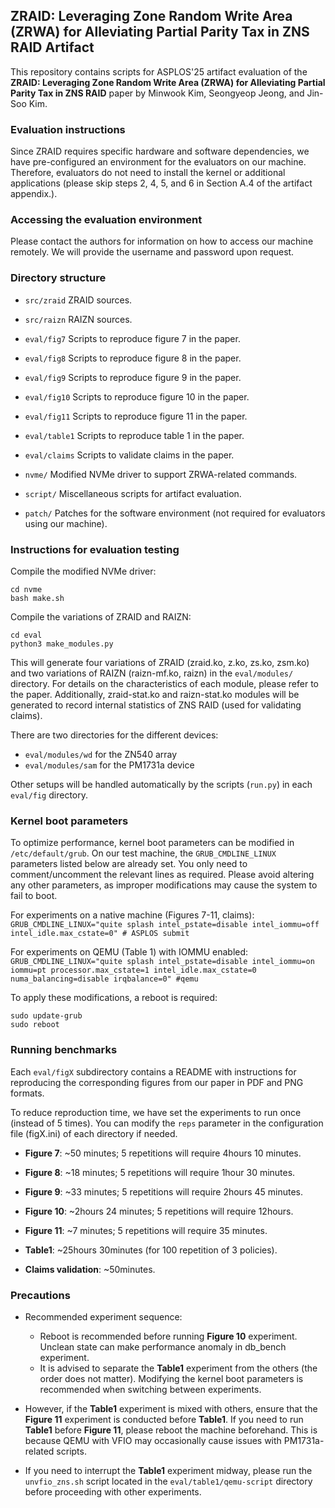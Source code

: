 ## ZRAID: Leveraging Zone Random Write Area (ZRWA) for Alleviating Partial Parity Tax in ZNS RAID Artifact 

This repository contains scripts for ASPLOS'25 artifact evaluation of the **ZRAID: Leveraging Zone Random Write Area (ZRWA) for Alleviating Partial Parity Tax in ZNS RAID** paper by Minwook Kim, Seongyeop Jeong, and Jin-Soo Kim.

### Evaluation instructions 

Since ZRAID requires specific hardware and software dependencies, we have pre-configured an environment for the evaluators on our machine. Therefore, evaluators do not need to install the kernel or additional applications (please skip steps 2, 4, 5, and 6 in Section A.4 of the artifact appendix.).

### Accessing the evaluation environment

Please contact the authors for information on how to access our machine remotely. We will provide the username and password upon request.

### Directory structure 

* `src/zraid` ZRAID sources.
* `src/raizn` RAIZN sources.

* `eval/fig7` Scripts to reproduce figure 7 in the paper.
* `eval/fig8` Scripts to reproduce figure 8 in the paper.
* `eval/fig9` Scripts to reproduce figure 9 in the paper.
* `eval/fig10` Scripts to reproduce figure 10 in the paper.
* `eval/fig11` Scripts to reproduce figure 11 in the paper.
* `eval/table1` Scripts to reproduce table 1 in the paper.
* `eval/claims` Scripts to validate claims in the paper.

* `nvme/` Modified NVMe driver to support ZRWA-related commands.
* `script/` Miscellaneous scripts for artifact evaluation.
* `patch/` Patches for the software environment (not required for evaluators using our machine).

### Instructions for evaluation testing 

Compile the modified NVMe driver:
```
cd nvme
bash make.sh
```

Compile the variations of ZRAID and RAIZN:
```
cd eval
python3 make_modules.py
```

This will generate four variations of ZRAID (zraid.ko, z.ko, zs.ko, zsm.ko) and two variations of RAIZN (raizn-mf.ko, raizn) in the `eval/modules/` directory. For details on the characteristics of each module, please refer to the paper. Additionally, zraid-stat.ko and raizn-stat.ko modules will be generated to record internal statistics of ZNS RAID (used for validating claims).

There are two directories for the different devices:
* `eval/modules/wd` for the ZN540 array
* `eval/modules/sam` for the PM1731a device

Other setups will be handled automatically by the scripts (`run.py`) in each `eval/fig` directory.

### Kernel boot parameters
To optimize performance, kernel boot parameters can be modified in `/etc/default/grub`. On our test machine, the `GRUB_CMDLINE_LINUX` parameters listed below are already set. You only need to comment/uncomment the relevant lines as required. Please avoid altering any other parameters, as improper modifications may cause the system to fail to boot.

For experiments on a native machine (Figures 7-11, claims):
`GRUB_CMDLINE_LINUX="quite splash intel_pstate=disable intel_iommu=off intel_idle.max_cstate=0" # ASPLOS submit`       

For experiments on QEMU (Table 1) with IOMMU enabled:
`GRUB_CMDLINE_LINUX="quite splash intel_pstate=disable intel_iommu=on iommu=pt processor.max_cstate=1 intel_idle.max_cstate=0 numa_balancing=disable irqbalance=0" #qemu`                                                

To apply these modifications, a reboot is required:
```
sudo update-grub
sudo reboot
```

### Running benchmarks 

Each `eval/figX` subdirectory contains a README with instructions for reproducing the corresponding figures from our paper in PDF and PNG formats.

To reduce reproduction time, we have set the experiments to run once (instead of 5 times). You can modify the `reps` parameter in the configuration file (figX.ini) of each directory if needed.

* **Figure 7**: ~50 minutes; 5 repetitions will require 4hours 10 minutes.
>
* **Figure 8**: ~18 minutes; 5 repetitions will require 1hour 30 minutes.
>
* **Figure 9**: ~33 minutes; 5 repetitions will require 2hours 45 minutes.
> 
* **Figure 10**: ~2hours 24 minutes; 5 repetitions will require 12hours.
> 
* **Figure 11**: ~7 minutes; 5 repetitions will require 35 minutes.
> 
* **Table1**: ~25hours 30minutes (for 100 repetition of 3 policies).
>
* **Claims validation**: ~50minutes.


### Precautions
- Recommended experiment sequence: 
  - Reboot is recommended before running **Figure 10** experiment. Unclean state can make performance anomaly in db_bench experiment.
  - It is advised to separate the **Table1** experiment from the others (the order does not matter). Modifying the kernel boot parameters is recommended when switching between experiments.

- However, if the **Table1** experiment is mixed with others, ensure that the **Figure 11** experiment is conducted before **Table1**. If you need to run **Table1** before **Figure 11**, please reboot the machine beforehand. This is because QEMU with VFIO may occasionally cause issues with PM1731a-related scripts.

- If you need to interrupt the **Table1** experiment midway, please run the `unvfio_zns.sh` script located in the `eval/table1/qemu-script` directory before proceeding with other experiments.
